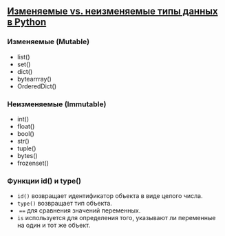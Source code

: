 ## [Изменяемые vs. неизменяемые типы данных в Python](https://pythonist.ru/izmenyaemye-vs-neizmenyaemye-obekty-v-python/)
### Изменяемые (Mutable)
- list()
- set()
- dict()
- bytearrray()
- OrderedDict()

### Неизменяемые (Immutable)
- int()
- float()
- bool()
- str()
- tuple()
- bytes()
- frozenset()

### Функции id() и type()
- `id()` возвращает идентификатор объекта в виде целого числа.
- `type()` возвращает тип объекта.
-  `==`  для сравнения значений переменных.
- `is` используется для определения того, указывают ли переменные на один и тот же объект.